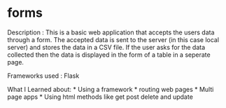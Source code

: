# forms

Description : 
           This is a basic web application that accepts the users data through a form.
The accepted data is sent to the server (in this case local server) and stores the data in a CSV file.
If the user asks for the data collected then the data is displayed in the form of a table in  a seperate page.

Frameworks used : Flask

What I Learned about:
      *  Using a framework 
      *  routing web pages
      *  Multi page apps
      *  Using html methods like get post delete and update
